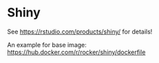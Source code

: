 Shiny
==========

See https://rstudio.com/products/shiny/ for details!

An example for base image: https://hub.docker.com/r/rocker/shiny/dockerfile
